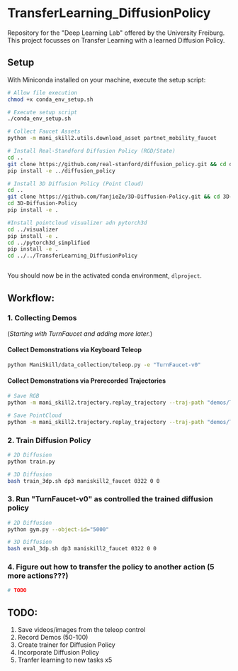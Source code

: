 # TransferLearning_DiffusionPolicy
Repository for the "Deep Learning Lab" offered by the University Freiburg. This project focusses on Transfer Learning with a learned Diffusion Policy.

## Setup
With Miniconda installed on your machine, execute the setup script:
```bash
# Allow file execution
chmod +x conda_env_setup.sh

# Execute setup script
./conda_env_setup.sh

# Collect Faucet Assets
python -m mani_skill2.utils.download_asset partnet_mobility_faucet

# Install Real-Standford Diffusion Policy (RGD/State)
cd ..
git clone https://github.com/real-stanford/diffusion_policy.git && cd diffusion_policy
pip install -e ../diffusion_policy

# Install 3D Diffusion Policy (Point Cloud)
cd ..
git clone https://github.com/YanjieZe/3D-Diffusion-Policy.git && cd 3D-Diffusion-Policy
cd 3D-Diffusion-Policy
pip install -e .

#Install pointcloud visualizer adn pytorch3d
cd ../visualizer
pip install -e .
cd ../pytorch3d_simplified
pip install -e .
cd ../../TransferLearning_DiffusionPolicy



```
You should now be in the activated conda environment, `dlproject`.

## Workflow: 
### 1. Collecting Demos
(*Starting with *TurnFaucet* and adding more later.*)

#### **Collect Demonstrations via Keyboard Teleop**
```bash
python ManiSkill/data_collection/teleop.py -e "TurnFaucet-v0"
```

#### **Collect Demonstrations via Prerecorded Trajectories**
```bash
# Save RGB
python -m mani_skill2.trajectory.replay_trajectory --traj-path "demos/TurnFaucet-v0/5000.h5" --vis --count 100 --save-traj -o "rgbd"

# Save PointCloud
python -m mani_skill2.trajectory.replay_trajectory --traj-path "demos/TurnFaucet-v0/5000.h5" --vis --count 100 --save-traj -o "pointcloud"
```

### 2. Train Diffusion Policy
```bash
# 2D Diffusion
python train.py

# 3D Diffusion
bash train_3dp.sh dp3 maniskill2_faucet 0322 0 0
```

### 3. Run "TurnFaucet-v0" as controlled the trained diffusion policy
```bash
# 2D Diffusion
python gym.py --object-id="5000"

# 3D Diffusion
bash eval_3dp.sh dp3 maniskill2_faucet 0322 0 0
```

### 4. Figure out how to transfer the policy to another action (5 more actions???)
```python
# TODO
```

## TODO:
1. Save videos/images from the teleop control
2. Record Demos (50-100)
3. Create trainer for Diffusion Policy
4. Incorporate Diffusion Policy
5. Tranfer learning to new tasks x5